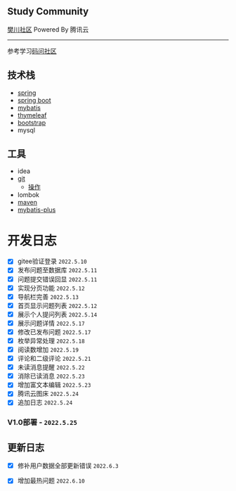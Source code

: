 ## Study Community
[樊川社区](http://124.221.147.9:8080/)  Powered By 腾讯云  <hr>
参考学习[码问社区](https://github.com/codedrinker/community)
## 技术栈
- [spring](https://spring.io/)
- [spring boot](https://felord.cn/_doc/_springboot/2.1.5.RELEASE/_book/)
- [mybatis](https://mybatis.net.cn/)
- [thymeleaf](https://fanlychie.github.io/post/thymeleaf.html)
- [bootstrap](https://v3.bootcss.com/)
- mysql
## 工具
- idea
- [git](https://www.runoob.com/manual/git-guide/) 
  - [操作](https://www.cnblogs.com/cxx8181602/p/11125539.html)
- lombok
- [maven](https://mvnrepository.com/)
- [mybatis-plus](https://baomidou.com/pages/49cc81/#service-crud-%E6%8E%A5%E5%8F%A3)

# 开发日志
- [x] gitee验证登录 `2022.5.10`
- [x] 发布问题至数据库 `2022.5.11`
- [x] 问题提交错误回显 `2022.5.11`
- [x] 实现分页功能 `2022.5.12`
- [x] 导航栏完善 `2022.5.13`
- [x] 首页显示问题列表 `2022.5.12`
- [x] 展示个人提问列表 `2022.5.14`
- [x] 展示问题详情 `2022.5.17`
- [x] 修改已发布问题 `2022.5.17`
- [x] 枚举异常处理 `2022.5.18`
- [x] 阅读数增加 `2022.5.19`
- [x] 评论和二级评论 `2022.5.21`
- [x] 未读消息提醒 `2022.5.22`
- [x] 消除已读消息 `2022.5.23`
- [x] 增加富文本编辑 `2022.5.23`
- [x] 腾讯云图床 `2022.5.24`
- [x] 追加日志 `2022.5.24`
### V1.0部署 - `2022.5.25`
## 更新日志
- [x] 修补用户数据全部更新错误 `2022.6.3`
- [x] 增加最热问题 `2022.6.10`

